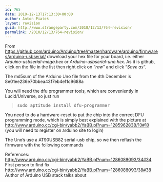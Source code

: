 ```yaml
---
id: 765
date: 2010-12-13T17:13:30+00:00
author: Anton Piatek
layout: revision
guid: http://www.strangeparty.com/2010/12/13/764-revision/
permalink: /2010/12/13/764-revision/
---
```

From https://github.com/arduino/Arduino/tree/master/hardware/arduino/firmwares/arduino-usbserial/ download your hex file for your board, i.e. either _Arduino-usbserial-mega.hex_ or _Arduino-usbserial-uno.hex_. As it is github, click on the file in the list then right click on &#8220;_raw_&#8221; and click &#8220;_Save as_&#8220;.

The md5sum of the Arduino Uno file from the 4th December is 8e01ee236e70bbea43f7eb4e11c9688a

You will need the dfu programmer tools, which are conveniently in Lucid/Universe, so just run 

> <pre>sudo aptitude install dfu-programmer</pre>

You need to do a hardware-reset to put the chip into the correct DFU programming mode, which is simply best explained with the picture at http://www.arduino.cc/cgi-bin/yabb2/YaBB.pl?num=1285962838/10#10 (you will need to register on arduino site to login)

The Uno&#8217;s use a AT90USB82 serial-usb chip, so we then reflash the firmware with the following commands

References:  
http://www.arduino.cc/cgi-bin/yabb2/YaBB.pl?num=1286088093/34#34 First person to find fix  
http://www.arduino.cc/cgi-bin/yabb2/YaBB.pl?num=1286088093/38#38 Author of Arduino USB stack talks about